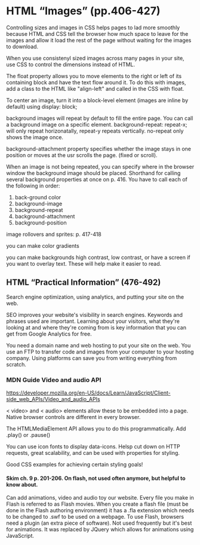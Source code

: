 # HTML “Images” (pp.406-427)
Controlling sizes and images in CSS helps pages to lad more smoothly because HTML and CSS tell the browser how much space to leave for the images and allow it load the rest of the page without waiting for the images to download.

When you use consistenyl sized images across many pages in your site, use CSS to control the dimensions instead of HTML.

The float property allows you to move elements to the right or left of its containing block and have the text flow around it.  To do this with images, add a class to the HTML like "align-left" and called in the CSS with float.

To center an image, turn it into a block-level element (images are inline by default) using display: block;

background images will repeat by default to fill the entire page.  You can call a background image on a specific element.  background-repeat: repeat-x; will only repeat horizonatally, repeat-y repeats vertically.  no-repeat only shows the image once.

background-attachment property specifies whether the image stays in one position or moves at the usr scrolls the page.  (fixed or scroll).

When an image is not being repeated, you can specify where in the browser window the background image should be placed.  Shorthand for calling several background properties at once on p. 416.  You have to call each of the following in order:
1. back-ground color
2. background-image
3. background-repeat
4. background-attachment
5. background-position

image rollovers and sprites:
p. 417-418

you can make color gradients

you can make backgrounds high contrast, low contrast, or have a screen if you want to overlay text.  These will help make it easier to read.

## HTML “Practical Information” (476-492)
Search engine optimization, using analytics, and putting your site on the web.

SEO improves your website's visibility in search engines.  Keywords and phrases used are important.  Learning about your visitors, what they're looking at and where they're coming from is key information that you can get from Google Analytics for free.  

You need a domain name and web hosting to put your site on the web.  You use an FTP to transfer code and images from your computer to your hosting company.  Using platforms can save you from writing everything from scratch.  

### MDN Guide Video and audio API
https://developer.mozilla.org/en-US/docs/Learn/JavaScript/Client-side_web_APIs/Video_and_audio_APIs

< video> and < audio> elements allow these to be embedded into a page.  
Native browser controls are different in every browser.  

The HTMLMediaElement API allows you to do this programmatically.  Add .play() or .pause() 

You can use icon fonts to display data-icons.  Helsp cut down on HTTP requests, great scalability, and can be used with properties for styling.

Good CSS examples for achieving certain styling goals!

#### Skim ch. 9 p. 201-206.  On flash, not used often anymore, but helpful to know about.
Can add animations, video and audio toy our website. Every file you make in Flash is referred to as Flash movies.
When you create a flash file (must be done in the Flash authoring environment) it has a .fla extension which needs to be changed to .swf to be used on a webpage. To use Flash, browsers need a plugin (an extra piece of software).  Not used frequently but it's best for animations.  It was replaced by JQuery which allows for animations using JavaScript.  